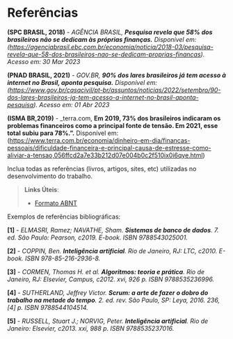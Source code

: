 # Referências

**(SPC BRASIL, 2018)** - _AGÊNCIA BRASIL, **Pesquisa revela que 58% dos brasileiros não se dedicam às próprias finanças.** Disponível em: (https://agenciabrasil.ebc.com.br/economia/noticia/2018-03/pesquisa-revela-que-58-dos-brasileiros-nao-se-dedicam-proprias-financas). Acesso em: 30 Mar 2023_

**(PNAD BRASIL, 2021)** - _GOV.BR, **90% dos lares brasileiros já tem acesso à internet no Brasil, aponta pesquisa.** Disponível em: (https://www.gov.br/casacivil/pt-br/assuntos/noticias/2022/setembro/90-dos-lares-brasileiros-ja-tem-acesso-a-internet-no-brasil-aponta-pesquisa). Acesso em: 01 Abr 2023_

**(ISMA BR,2019)** - _terra.com, **Em 2019, 73% dos brasileiros indicaram os problemas financeiros como a principal fonte de tensão. Em 2021, esse total subiu para 78%.”.** Disponível em:
(https://www.terra.com.br/economia/dinheiro-em-dia/financas-pessoais/dificuldade-financeira-e-principal-causa-de-estresse-como-aliviar-a-tensao,056ffcd2a7e33b212d07e004b0c2f510ix0i6qye.html)

Inclua todas as referências (livros, artigos, sites, etc) utilizadas no desenvolvimento do trabalho.

> **Links Úteis**:
> - [Formato ABNT](https://www.normastecnicas.com/referencias/)

Exemplos de referências bibliográficas:

**[1]** - _ELMASRI, Ramez; NAVATHE, Sham. **Sistemas de banco de dados**. 7. ed. São Paulo: Pearson, c2019. E-book. ISBN 9788543025001._

**[2]** - _COPPIN, Ben. **Inteligência artificial**. Rio de Janeiro, RJ: LTC, c2010. E-book. ISBN 978-85-216-2936-8._

**[3]** - _CORMEN, Thomas H. et al. **Algoritmos: teoria e prática**. Rio de Janeiro, RJ: Elsevier, Campus, c2012. xvi, 926 p. ISBN 9788535236996._

**[4]** - _SUTHERLAND, Jeffrey Victor. **Scrum: a arte de fazer o dobro do trabalho na metade do tempo**. 2. ed. rev. São Paulo, SP: Leya, 2016. 236, [4] p. ISBN 9788544104514._

**[5]** - _RUSSELL, Stuart J.; NORVIG, Peter. **Inteligência artificial**. Rio de Janeiro: Elsevier, c2013. xxi, 988 p. ISBN 9788535237016._

